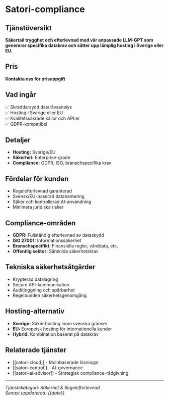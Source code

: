 # Satori-compliance

## Tjänstöversikt
**Säkertail trygghet och efterlevnad med vår anpassade LLM-GPT som genererar specifika datakrav och sätter upp lämplig hosting i Sverige eller EU.**

## Pris
**Kontakta oss för prisuppgift**

## Vad ingår
✅ Skräddarsydd dataråvsanalys  
✅ Hosting i Sverige eller EU  
✅ Kvalitetssäkrade källor och API:er  
✅ GDPR-kompatibel  

## Detaljer
- **Hosting:** Sverige/EU
- **Säkerhet:** Enterprise-grade
- **Compliance:** GDPR, ISO, branschspecifika krav

## Fördelar för kunden
- Regelefterlevnad garanterad
- Svensk/EU-baserad datahantering
- Säker och kontrollerad AI-användning
- Minimera juridiska risker

## Compliance-områden
- **GDPR:** Fullständig efterlevnad av dataskydd
- **ISO 27001:** Informationssäkerhet
- **Branschspecifikt:** Finansiella regler, vårddata, etc.
- **Offentlig sektor:** Särskilda säkerhetskrav

## Tekniska säkerhetsåtgärder
- Krypterad datalagring
- Secure API-kommunikation
- Auditloggning och spårbarhet
- Regelbunden säkerhetsgenomgång

## Hosting-alternativ
- **Sverige:** Säker hosting inom svenska gränser
- **EU:** Europeisk hosting för internationella kunder
- **Hybrid:** Kombination baserat på datakrav

## Relaterade tjänster
- [[satori-cloud]] - Molnbaserade lösningar
- [[satori-control]] - AI-governance
- [[satori-ai-advisor]] - Strategisk compliance-rådgivning

---
*Tjänstekategori: Säkerhet & Regelefterlevnad*  
*Senast uppdaterad: {{date}}*